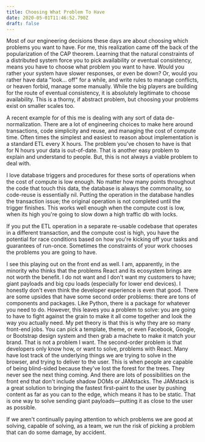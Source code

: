 ```yaml
---
title: Choosing What Problem To Have
date: 2020-05-01T11:46:52.790Z
draft: false
---
```

Most of our engineering decisions these days are about choosing which problems you want to have. For me, this realization came off the back of the popularization of the CAP theorem. Learning that the natural constraints of a distributed system force you to pick availability or eventual consistency, means you have to choose what problem you want to have. Would you rather your system have slower responses, or even be down? Or, would you rather have data "look... off" for a while, and write rules to manage conflicts, or heaven forbid, manage some manually. While the big players are building for the route of eventual consistency, it is absolutely legitimate to choose availability. This is a thorny, if abstract problem, but choosing your problems exist on smaller scales too.

A recent example for of this me is dealing with any sort of data de-normalization. There are a lot of engineering choices to make here around transactions, code simplicity and reuse, and managing the cost of compute time. Often times the simplest and easiest to reason about implementation is a standard ETL every X hours. The problem you've chosen to have is that for N hours your data is out-of-date. That is another easy problem to explain and understand to people. But, this is not always a viable problem to deal with.

I love database triggers and procedures for these sorts of operations when the cost of compute is low enough. No matter how many points throughout the code that touch this data, the database is always the commonality, so code-reuse is essentially nil. Putting the operation in the database handles the transaction issue; the original operation is not completed until the trigger finishes. This works well enough when the compute cost is low, when its high you're going to slow down a high traffic db with locks.

If you put the ETL operation in a separate re-usable codebase that operates in a different transaction, and the compute cost is high, you have the potential for race conditions based on how you're kicking off your tasks and guarantees of run-once. Sometimes the constraints of your work chooses the problems you are going to have.

I see this playing out on the front end as well. I am, apparently, in the minority who thinks that the problems React and its ecosystem brings are not worth the benefit. I do not want and I don't want my customers to have; giant payloads and big cpu loads (especially for lower end devices). I honestly don't even think the developer experience is even that good. There are some upsides that have some second order problems: there are tons of components and packages. Like Python, there is a package for whatever you need to do. However, this leaves you a problem to solve: you are going to have to fight against the grain to make it all come together and look the way you actually need. My pet theory is that this is why they are so many front-end jobs. You can pick a template, theme, or even Facebook, Google, or Bootstrap design system and then grab a machete to make it match your brand. That is not a problem I want. The second-order problem is that developers only know how, or want to solve, problems with React. Many have lost track of the underlying things we are trying to solve in the browser, and trying to deliver to the user. This is when people are capable of being blind-sided because they've lost the forest for the trees. They never see the next thing coming. And there are lots of possibilities on the front end that don't include shadow DOMs or JAMstacks. The JAMstack is a great solution to bringing the fastest first-paint to the user by pushing content as far as you can to the edge, which means it has to be static. That is one way to solve sending giant payloads—putting it as close to the user as possible.

If we aren't continually paying attention to which problems we are good at solving, capable of solving, as a team, we run the risk of picking a problem that can do some damage, by accident.